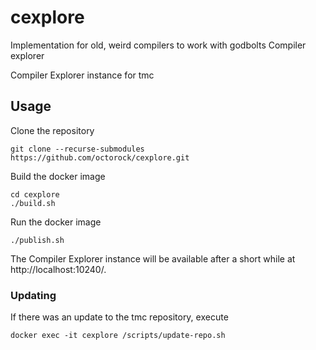 # cexplore
Implementation for old, weird compilers to work with godbolts Compiler explorer

Compiler Explorer instance for tmc

## Usage
Clone the repository
```
git clone --recurse-submodules https://github.com/octorock/cexplore.git
```
Build the docker image
```
cd cexplore
./build.sh
```
Run the docker image
```
./publish.sh
```
The Compiler Explorer instance will be available after a short while at http://localhost:10240/.

### Updating
If there was an update to the tmc repository, execute
```
docker exec -it cexplore /scripts/update-repo.sh
```